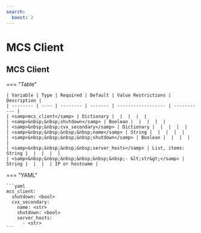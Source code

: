 ```yaml
---
search:
  boost: 2
---
```


# MCS Client
## MCS Client



=== "Table"

    | Variable | Type | Required | Default | Value Restrictions | Description |
    | -------- | ---- | -------- | ------- | ------------------ | ----------- |
    | <samp>mcs_client</samp> | Dictionary |  |  |  |  |
    | <samp>&nbsp;&nbsp;shutdown</samp> | Boolean |  |  |  |  |
    | <samp>&nbsp;&nbsp;cvx_secondary</samp> | Dictionary |  |  |  |  |
    | <samp>&nbsp;&nbsp;&nbsp;&nbsp;name</samp> | String |  |  |  |  |
    | <samp>&nbsp;&nbsp;&nbsp;&nbsp;shutdown</samp> | Boolean |  |  |  |  |
    | <samp>&nbsp;&nbsp;&nbsp;&nbsp;server_hosts</samp> | List, items: String |  |  |  |  |
    | <samp>&nbsp;&nbsp;&nbsp;&nbsp;&nbsp;&nbsp;- &lt;str&gt;</samp> | String |  |  |  | IP or hostname |

=== "YAML"

    ```yaml
    mcs_client:
      shutdown: <bool>
      cvx_secondary:
        name: <str>
        shutdown: <bool>
        server_hosts:
          - <str>
    ```
